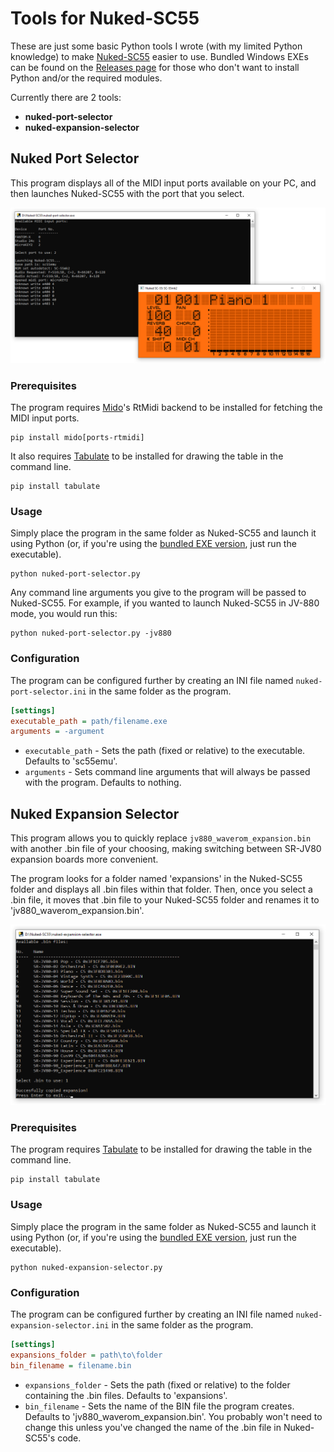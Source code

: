 # Tools for Nuked-SC55
These are just some basic Python tools I wrote (with my limited Python knowledge) to make [Nuked-SC55](https://github.com/nukeykt/Nuked-SC55) easier to use. Bundled Windows EXEs can be found on the [Releases page](https://github.com/ColouMods/Tools-for-Nuked-SC55/releases) for those who don't want to install Python and/or the required modules.

Currently there are 2 tools:
- **nuked-port-selector**
- **nuked-expansion-selector**

## Nuked Port Selector
This program displays all of the MIDI input ports available on your PC, and then launches Nuked-SC55 with the port that you select.

![Image showing Nuked Port Selector in use.](images/portselector.png)

### Prerequisites
The program requires [Mido](https://pypi.org/project/mido/)'s RtMidi backend to be installed for fetching the MIDI input ports.
```
pip install mido[ports-rtmidi]
```

It also requires [Tabulate](https://pypi.org/project/tabulate/) to be installed for drawing the table in the command line.
```
pip install tabulate
```

### Usage
Simply place the program in the same folder as Nuked-SC55 and launch it using Python (or, if you're using the [bundled EXE version](https://github.com/ColouMods/Tools-for-Nuked-SC55/releases), just run the executable).
```
python nuked-port-selector.py
```

Any command line arguments you give to the program will be passed to Nuked-SC55. For example, if you wanted to launch Nuked-SC55 in JV-880 mode, you would run this:
```
python nuked-port-selector.py -jv880
```

### Configuration
The program can be configured further by creating an INI file named `nuked-port-selector.ini` in the same folder as the program.

```ini
[settings]
executable_path = path/filename.exe
arguments = -argument
```

- `executable_path` - Sets the path (fixed or relative) to the executable. Defaults to 'sc55emu'.
- `arguments` - Sets command line arguments that will always be passed with the program. Defaults to nothing.

## Nuked Expansion Selector

This program allows you to quickly replace `jv880_waverom_expansion.bin` with another .bin file of your choosing, making switching between SR-JV80 expansion boards more convenient. 

The program looks for a folder named 'expansions' in the Nuked-SC55 folder and displays all .bin files within that folder. Then, once you select a .bin file, it moves that .bin file to your Nuked-SC55 folder and renames it to 'jv880_waverom_expansion.bin'.

![Image showing Nuked Expansion Selector in use.](images/expansionselector.png)

### Prerequisites
The program requires [Tabulate](https://pypi.org/project/tabulate/) to be installed for drawing the table in the command line.
```
pip install tabulate
```

### Usage
Simply place the program in the same folder as Nuked-SC55 and launch it using Python (or, if you're using the [bundled EXE version](https://github.com/ColouMods/Tools-for-Nuked-SC55/releases), just run the executable).
```
python nuked-expansion-selector.py
```

### Configuration
The program can be configured further by creating an INI file named `nuked-expansion-selector.ini` in the same folder as the program.

```ini
[settings]
expansions_folder = path\to\folder
bin_filename = filename.bin
```

- `expansions_folder` - Sets the path (fixed or relative) to the folder containing the .bin files. Defaults to 'expansions'.
- `bin_filename` - Sets the name of the BIN file the program creates. Defaults to 'jv880_waverom_expansion.bin'. You probably won't need to change this unless you've changed the name of the .bin file in Nuked-SC55's code.
